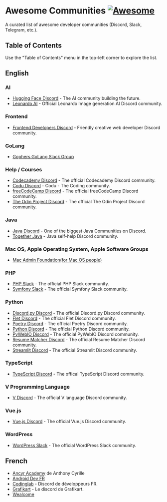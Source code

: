 # Awesome Communities [![Awesome](https://awesome.re/badge.svg)](https://awesome.re)

A curated list of awesome developer communities (Discord, Slack, Telegram, etc.).

## Table of Contents
Use the "Table of Contents" menu in the top-left corner to explore the list.

## English
### AI
- [Hugging Face Discord](https://huggingface.co/join/discord) - The AI community building the future.
- [Leonardo AI](https://discord.gg/leonardo-ai) - Official Leonardo Image generation AI Discord community.

### Frontend
- [Frontend Developers Discord](https://discord.com/invite/kx7pk6J) - Friendly creative web developer Discord community.

### GoLang
- [Gophers GoLang Slack Group](https://invite.slack.golangbridge.org/)

### Help / Courses
- [Codecademy Discord](https://discord.gg/codecademy) - The official Codecademy Discord community.
- [Codu Discord](https://discord.gg/YdmGW8GY8Z) - Codu - The Coding community.
- [freeCodeCamp Discord](https://discord.gg/freecodecamp-org-official-fi-fo-692816967895220344) - The official freeCodeCamp Discord community.
- [The Odin Project Discord](https://discord.gg/theodinproject) - The official The Odin Project Discord community.

### Java
- [Java Discord](https://www.javadiscord.net/) - One of the biggest Java Communities on Discord.
- [Together Java](https://togetherjava.org/) - Java self-help Discord community.

### Mac OS, Apple Operating System, Apple Software Groups
- [Mac Admin Foundation(for Mac OS people)](https://join.slack.com/t/macadmins/shared_invite/zt-2o5811yhx-q5MNLrFG1VoHRusXLgZwsw)

### PHP
- [PHP Slack](https://phpchat.co/) - The official PHP Slack community.
- [Symfony Slack](https://symfony.com/slack-invite) - The official Symfony Slack community.

### Python
- [Discord.py Discord](https://discord.gg/dpy) - The official Discord.py Discord community.
- [Flet Discord](https://discord.gg/mMJHgYEqRK) - The official Flet Discord community.
- [Poetry Discord](https://discord.gg/cy45ZZqbjY) - The official Poetry Discord community.
- [Python Discord](https://discord.gg/python) - The official Python Discord community.
- [PyWebIO Discord](https://discord.gg/EK4q9xqKh5) - The official PyWebIO Discord community.
- [Resume Matcher Discord](https://dsc.gg/resume-matcher) - The official Resume Matcher Discord community.
- [Streamlit Discord](https://discord.gg/k75KG68asr) - The official Streamlit Discord community.


### TypeScript
- [TypeScript Discord](https://discord.gg/typescript) - The offical TypeScript Discord community.

### V Programming Language
- [V Discord](https://discord.gg/vlang) - The official V language Discord community.

### Vue.js
- [Vue.js Discord](https://discord.gg/vue) - The official Vue.js Discord community.

### WordPress
- [WordPress Slack](https://make.wordpress.org/chat/) - The official WordPress Slack community.

## French

- [Ancyr Academy](https://discord.gg/pTycWaX288) de Anthony Cyrille
- [Android Dev FR](http://android-dev-france.slack.com/)
- [Codinglab](https://discord.gg/7Guzz9e) - Discord de développeurs FR.
- [Grafikart](http://www.grafikart.fr/tchat) - Le discord de Grafikart.
- [Wealcome](https://join.slack.com/t/wealcome/shared_invite/zt-1sox6t3sh-jR3lDMtcLvaV5mejUsJBqw)
